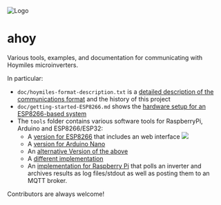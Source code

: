 ![Logo](https://github.com/grindylow/ahoy/blob/main/doc/logo1_small.png?raw=true)

# ahoy
Various tools, examples, and documentation for communicating with Hoymiles microinverters.

In particular:

* `doc/hoymiles-format-description.txt` is a [detailed description of the communications format](doc/hoymiles-format-description.md) and the history of this project
* `doc/getting-started-ESP8266.md` shows the [hardware setup for an ESP8266-based system](doc/getting-started-ESP8266.md)
* The `tools` folder contains various software tools for RaspberryPi, Arduino and ESP8266/ESP32:
  * A [version for ESP8266](tools/esp8266/) that includes an web interface ![](../../actions/workflows/compile_esp8266.yml/badge.svg)
  * A [version for Arduino Nano](tools/nano/NRF24_SendRcv/)
  * An [alternative Version of the above](tools/NRF24_SendRcv/)
  * A [different implementation](tools/HoyDtuSim/)
  * An [implementation for Raspberry Pi](tools/rpi/) that polls an inverter and archives results as log files/stdout as well as posting them to an MQTT broker.

Contributors are always welcome!
